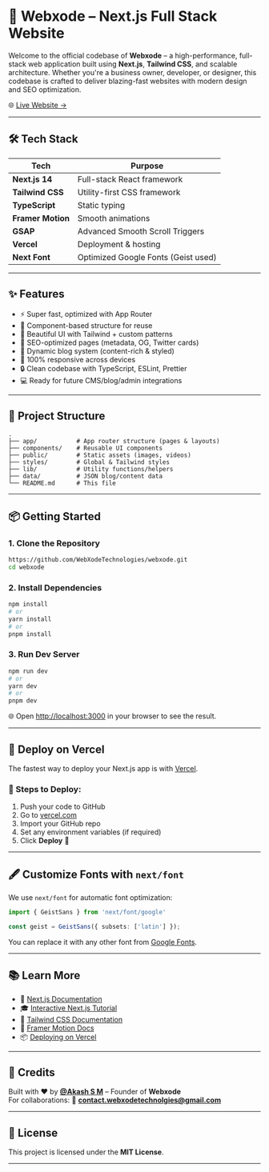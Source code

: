 # 🚀 Webxode – Next.js Full Stack Website

Welcome to the official codebase of **Webxode** – a high-performance, full-stack web application built using **Next.js**, **Tailwind CSS**, and scalable architecture. Whether you're a business owner, developer, or designer, this codebase is crafted to deliver blazing-fast websites with modern design and SEO optimization.

🌐 [Live Website →](https://webxode.vercel.app)

---

## 🛠 Tech Stack

| Tech             | Purpose                                  |
|------------------|-------------------------------------------|
| **Next.js 14**    | Full-stack React framework               |
| **Tailwind CSS**  | Utility-first CSS framework              |
| **TypeScript**    | Static typing                            |
| **Framer Motion** | Smooth animations                        |
| **GSAP**          | Advanced Smooth Scroll Triggers          |
| **Vercel**        | Deployment & hosting                     |
| **Next Font**     | Optimized Google Fonts (Geist used)      |

---

## ✨ Features

- ⚡️ Super fast, optimized with App Router
- 🧩 Component-based structure for reuse
- 🎨 Beautiful UI with Tailwind + custom patterns
- 🧠 SEO-optimized pages (metadata, OG, Twitter cards)
- 💬 Dynamic blog system (content-rich & styled)
- 📱 100% responsive across devices
- 🔒 Clean codebase with TypeScript, ESLint, Prettier
- 💻 Ready for future CMS/blog/admin integrations

---

## 📁 Project Structure

```
.
├── app/           # App router structure (pages & layouts)
├── components/    # Reusable UI components
├── public/        # Static assets (images, videos)
├── styles/        # Global & Tailwind styles
├── lib/           # Utility functions/helpers
├── data/          # JSON blog/content data
└── README.md      # This file
```

---

## 📦 Getting Started

### 1. Clone the Repository

```bash
https://github.com/WebXodeTechnologies/webxode.git
cd webxode
```

### 2. Install Dependencies

```bash
npm install
# or
yarn install
# or
pnpm install
```

### 3. Run Dev Server

```bash
npm run dev
# or
yarn dev
# or
pnpm dev
```

🌐 Open [http://localhost:3000](http://localhost:3000) in your browser to see the result.

---

## 🚀 Deploy on Vercel

The fastest way to deploy your Next.js app is with [Vercel](https://vercel.com).

### 🧾 Steps to Deploy:

1. Push your code to GitHub
2. Go to [vercel.com](https://vercel.com)
3. Import your GitHub repo
4. Set any environment variables (if required)
5. Click **Deploy** 🎉

---

## 🖋 Customize Fonts with `next/font`

We use `next/font` for automatic font optimization:

```ts
import { GeistSans } from 'next/font/google'

const geist = GeistSans({ subsets: ['latin'] });
```

You can replace it with any other font from [Google Fonts](https://fonts.google.com/).

---

## 📚 Learn More

- 📘 [Next.js Documentation](https://nextjs.org/docs)
- 🎓 [Interactive Next.js Tutorial](https://nextjs.org/learn)
- 💅 [Tailwind CSS Documentation](https://tailwindcss.com/docs)
- 🧠 [Framer Motion Docs](https://www.framer.com/motion/)
- 📦 [Deploying on Vercel](https://nextjs.org/docs/app/building-your-application/deploying)

---

## 🙌 Credits

Built with ❤️ by **[@Akash S M](https://github.com/yourusername)** – Founder of **Webxode**  
For collaborations: 📧 **contact.webxodetechnolgies@gmail.com**

---

## 📄 License

This project is licensed under the **MIT License**.

---
